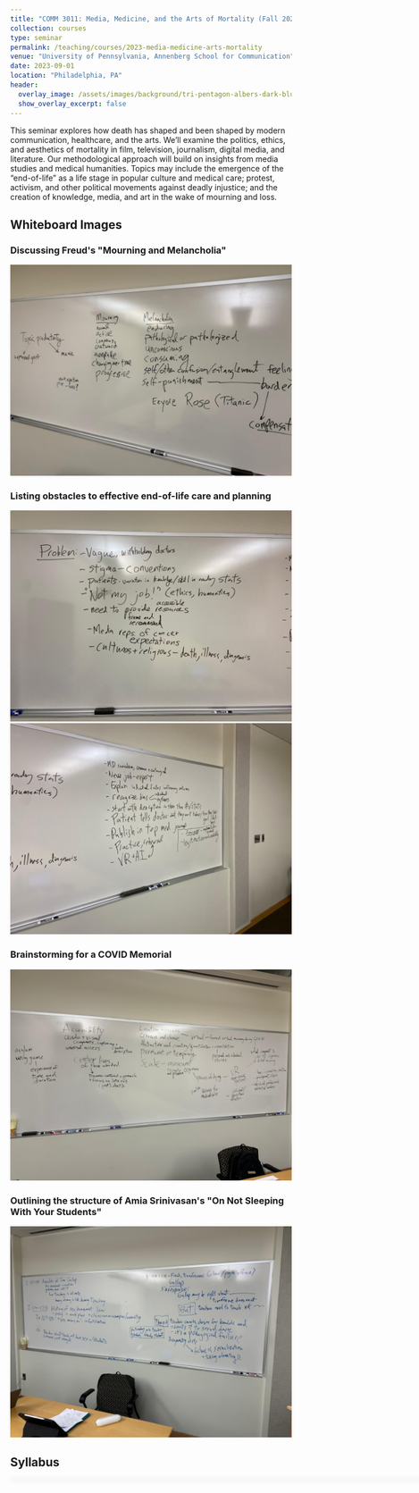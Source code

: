 ```yaml
---
title: "COMM 3011: Media, Medicine, and the Arts of Mortality (Fall 2023)"
collection: courses
type: seminar
permalink: /teaching/courses/2023-media-medicine-arts-mortality
venue: "University of Pennsylvania, Annenberg School for Communication"
date: 2023-09-01
location: "Philadelphia, PA"
header:
  overlay_image: /assets/images/background/tri-pentagon-albers-dark-blue-green.svg
  show_overlay_excerpt: false
---
```



This seminar explores how death has shaped and been shaped by modern communication, healthcare, and the arts. We’ll examine the politics, ethics, and aesthetics of mortality in film, television, journalism, digital media, and literature. Our methodological approach will build on insights from media studies and medical humanities. Topics may include the emergence of the “end-of-life” as a life stage in popular culture and medical care; protest, activism, and other political movements against deadly injustice; and the creation of knowledge, media, and art in the wake of mourning and loss.


## Whiteboard Images
### Discussing Freud's "Mourning and Melancholia"
![](/assets/images/teaching/board/comm3011-mourning-melancholia.jpeg)

### Listing obstacles to effective end-of-life care and planning
![](/assets/images/teaching/board/comm3011-EOL-obstacles.jpeg)
![](/assets/images/teaching/board/comm3011-EOL-obstacles2.jpeg)

### Brainstorming for a COVID Memorial
![](/assets/images/teaching/board/comm3011-covid-memorial.jpeg)

### Outlining the structure of Amia Srinivasan's "On Not Sleeping With Your Students"
![](/assets/images/teaching/board/comm3011-srinivasan.jpeg)

## Syllabus

<div id="adobe-dc-view" style="width: 800px; box-shadow: 1px 1px 10px 1px #dadada;"></div>
 <script type="text/javascript" src="https://acrobatservices.adobe.com/view-sdk/viewer.js"></script>

<script>
const viewerConfig = {
    embedMode: "IN_LINE"
};
/* Wait for Adobe Acrobat Services PDF Embed API to be ready */
document.addEventListener("adobe_dc_view_sdk.ready", function () {
    /* Initialize the AdobeDC View object */
    var adobeDCView = new AdobeDC.View({
        /* Pass your registered client id */
        clientId: "241b806eb52c4795a0e80b0e242ac9ec",
        /* Pass the div id in which PDF should be rendered */
        divId: "adobe-dc-view",
    });
    /* Invoke the file preview API on Adobe DC View object */
    adobeDCView.previewFile({
        /* Pass information on how to access the file */
        content: {
            /* Location of file where it is hosted */
            location: {
                url: "/assets/documents/comm3011-syllabus.pdf",
            },
        },
        /* Pass meta data of file */
        metaData: {
            /* file name */
            fileName: "comm3011-syllabus.pdf"
        }
    }, viewerConfig);
});
</script>
